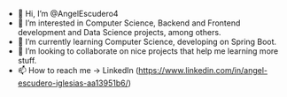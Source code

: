 - 👋 Hi, I’m @AngelEscudero4
- 👀 I’m interested in Computer Science, Backend and Frontend development and Data Science projects, among others.
- 🌱 I’m currently learning Computer Science, developing on Spring Boot.
- 💞️ I’m looking to collaborate on nice projects that help me learning more stuff. 
- 📫 How to reach me -> LinkedIn (https://www.linkedin.com/in/angel-escudero-iglesias-aa13951b6/)

<!---
AngelEscudero4/AngelEscudero4 is a ✨ special ✨ repository because its `README.md` (this file) appears on your GitHub profile.
You can click the Preview link to take a look at your changes.
--->
